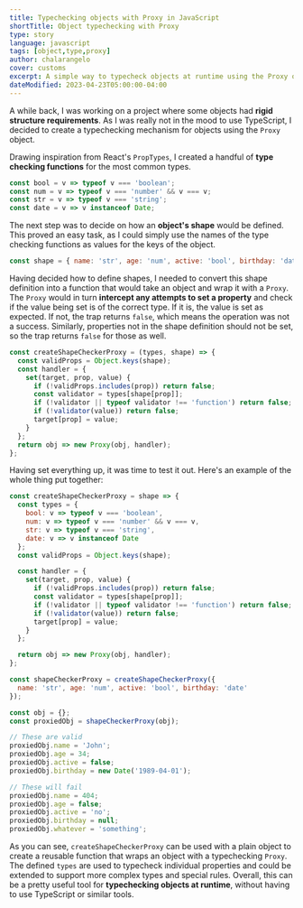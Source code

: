 ```yaml
---
title: Typechecking objects with Proxy in JavaScript
shortTitle: Object typechecking with Proxy
type: story
language: javascript
tags: [object,type,proxy]
author: chalarangelo
cover: customs
excerpt: A simple way to typecheck objects at runtime using the Proxy object.
dateModified: 2023-04-23T05:00:00-04:00
---
```


A while back, I was working on a project where some objects had **rigid structure requirements**. As I was really not in the mood to use TypeScript, I decided to create a typechecking mechanism for objects using the `Proxy` object.

Drawing inspiration from React's `PropTypes`, I created a handful of **type checking functions** for the most common types.

```js
const bool = v => typeof v === 'boolean';
const num = v => typeof v === 'number' && v === v;
const str = v => typeof v === 'string';
const date = v => v instanceof Date;
```

The next step was to decide on how an **object's shape** would be defined. This proved an easy task, as I could simply use the names of the type checking functions as values for the keys of the object.

```js
const shape = { name: 'str', age: 'num', active: 'bool', birthday: 'date' };
```

Having decided how to define shapes, I needed to convert this shape definition into a function that would take an object and wrap it with a `Proxy`. The `Proxy` would in turn **intercept any attempts to set a property** and check if the value being set is of the correct type. If it is, the value is set as expected. If not, the trap returns `false`, which means the operation was not a success. Similarly, properties not in the shape definition should not be set, so the trap returns `false` for those as well.

```js
const createShapeCheckerProxy = (types, shape) => {
  const validProps = Object.keys(shape);
  const handler = {
    set(target, prop, value) {
      if (!validProps.includes(prop)) return false;
      const validator = types[shape[prop]];
      if (!validator || typeof validator !== 'function') return false;
      if (!validator(value)) return false;
      target[prop] = value;
    }
  };
  return obj => new Proxy(obj, handler);
};
```

Having set everything up, it was time to test it out. Here's an example of the whole thing put together:

```js
const createShapeCheckerProxy = shape => {
  const types = {
    bool: v => typeof v === 'boolean',
    num: v => typeof v === 'number' && v === v,
    str: v => typeof v === 'string',
    date: v => v instanceof Date
  };
  const validProps = Object.keys(shape);

  const handler = {
    set(target, prop, value) {
      if (!validProps.includes(prop)) return false;
      const validator = types[shape[prop]];
      if (!validator || typeof validator !== 'function') return false;
      if (!validator(value)) return false;
      target[prop] = value;
    }
  };

  return obj => new Proxy(obj, handler);
};

const shapeCheckerProxy = createShapeCheckerProxy({
  name: 'str', age: 'num', active: 'bool', birthday: 'date'
});

const obj = {};
const proxiedObj = shapeCheckerProxy(obj);

// These are valid
proxiedObj.name = 'John';
proxiedObj.age = 34;
proxiedObj.active = false;
proxiedObj.birthday = new Date('1989-04-01');

// These will fail
proxiedObj.name = 404;
proxiedObj.age = false;
proxiedObj.active = 'no';
proxiedObj.birthday = null;
proxiedObj.whatever = 'something';
```

As you can see, `createShapeCheckerProxy` can be used with a plain object to create a reusable function that wraps an object with a typechecking `Proxy`. The defined `types` are used to typecheck individual properties and could be extended to support more complex types and special rules. Overall, this can be a pretty useful tool for **typechecking objects at runtime**, without having to use TypeScript or similar tools.
